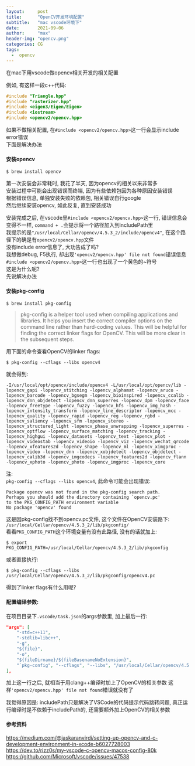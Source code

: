 ```yaml
---
layout:     post
title:      "OpenCV开发环境配置"
subtitle:   "mac vscode环境下"
date:       2021-09-06
author:     "max"
header-img: "opencv.png"
categories: CG  
tags:  
  -  opencv
---
```


在mac下用vscode做opencv相关开发的相关配置

例如, 有这样一段c++代码:  
```c++
#include "Triangle.hpp"
#include "rasterizer.hpp"
#include <eigen3/Eigen/Eigen>
#include <iostream>
#include <opencv2/opencv.hpp>
```

如果不做相关配置, 在`#include <opencv2/opencv.hpp>`这一行会显示include error错误  
下面是解决办法

#### 安装opencv

```shell
$ brew install opencv
```
第一次安装会非常耗时, 我花了半天, 因为opencv的相关以来非常多  
安装过程中可能会出现错误而终端, 因为有些依赖包因为各种原因安装错误  
根据错误信息, 单独安装失败的依赖包, 相关错误自行google  
然后继续安装opencv, 如此反复, 直到安装成功

安装完成之后, 在vscode里`#include <opencv2/opencv.hpp>`这一行, 错误信息会变得不一样, `command + .`会提示将一个路径加入到includePath里  
我提示的是`"/usr/local/Cellar/opencv/4.5.3_2/include/opencv4"`, 在这个路径下的确是有`opencv2/opencv.hpp`文件  
没有include error信息了, 大功告成了吗?  
我想做debug, F5执行, 却出现`'opencv2/opencv.hpp' file not found`错误信息  
`#include <opencv2/opencv.hpp>`这一行也出现了一个黄色的~符号  
这是为什么呢?  
先说解决办法 

#### 安装pkg-config

```
$ brew install pkg-config
```
> pkg-config is a helper tool used when compiling applications and libraries. It helps you insert the correct compiler options on the command line rather than hard-coding values. This will be helpful for finding the correct linker flags for OpenCV. This will be more clear in the subsequent steps.

用下面的命令查看OpenCV的linker flags:  
```shell
$ pkg-config --cflags --libs opencv4
```
就会得到:  
```
-I/usr/local/opt/opencv/include/opencv4 -L/usr/local/opt/opencv/lib -lopencv_gapi -lopencv_stitching -lopencv_alphamat -lopencv_aruco -lopencv_barcode -lopencv_bgsegm -lopencv_bioinspired -lopencv_ccalib -lopencv_dnn_objdetect -lopencv_dnn_superres -lopencv_dpm -lopencv_face -lopencv_freetype -lopencv_fuzzy -lopencv_hfs -lopencv_img_hash -lopencv_intensity_transform -lopencv_line_descriptor -lopencv_mcc -lopencv_quality -lopencv_rapid -lopencv_reg -lopencv_rgbd -lopencv_saliency -lopencv_sfm -lopencv_stereo -lopencv_structured_light -lopencv_phase_unwrapping -lopencv_superres -lopencv_optflow -lopencv_surface_matching -lopencv_tracking -lopencv_highgui -lopencv_datasets -lopencv_text -lopencv_plot -lopencv_videostab -lopencv_videoio -lopencv_viz -lopencv_wechat_qrcode -lopencv_xfeatures2d -lopencv_shape -lopencv_ml -lopencv_ximgproc -lopencv_video -lopencv_dnn -lopencv_xobjdetect -lopencv_objdetect -lopencv_calib3d -lopencv_imgcodecs -lopencv_features2d -lopencv_flann -lopencv_xphoto -lopencv_photo -lopencv_imgproc -lopencv_core
```

注:  
`pkg-config --cflags --libs opencv4`, 此命令可能会出现错误:  
```
Package opencv was not found in the pkg-config search path.
Perhaps you should add the directory containing `opencv.pc'
to the PKG_CONFIG_PATH environment variable
No package 'opencv' found
```
这是因pkg-config找不到opencv.pc文件, 这个文件在OpenCV安装路下: `/usr/local/Cellar/opencv/4.5.3_2/lib/pkgconfig/`  
看看`PKG_CONFIG_PATH`这个环境变量有没有此路径, 没有的话就加上:  
```shell
$ export PKG_CONFIG_PATH=/usr/local/Cellar/opencv/4.5.3_2/lib/pkgconfig
```
或者直接执行:  
```shell
$ pkg-config --cflags --libs /usr/local/Cellar/opencv/4.5.3_2/lib/pkgconfig/opencv4.pc
```

得到了linker flags有什么用呢?

#### 配置编译参数:  

在项目目录下`.vscode/task.json`的args参数里, 加上最后一行:  
```json
"args": [
	"-std=c++11",
	"-stdlib=libc++",
	"-g",
	"${file}",
	"-o",
	"${fileDirname}/${fileBasenameNoExtension}",
	"`pkg-config", "--cflags", "--libs", "/usr/local/Cellar/opencv/4.5.3_2/lib/pkgconfig/opencv4.pc`"
],
```
加上这一行之后, 就相当于用clang++编译时加上了OpenCV的相关参数
这样`'opencv2/opencv.hpp' file not found`错误就没有了  

我觉得原因是: includePath只是解决了VSCode的代码提示代码跳转问题, 真正运行编译时是不依赖于includePath的, 还需要额外加上OpenCV的相关参数

#### 参考资料

<https://medium.com/@jaskaranvirdi/setting-up-opencv-and-c-development-environment-in-xcode-b6027728003>  
<https://dev.to/rizz0s/my-vscode-c-opencv-macos-config-80k>  
<https://github.com/Microsoft/vscode/issues/47538>